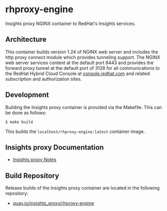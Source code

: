# rhproxy-engine
Insights proxy NGINX container to RedHat's Insights services.



## Architecture

This container builds version 1.24 of NGINX web server and includes the http proxy connect module which provides tunneling support. The NGINX web server services content at the default port 8443 and provides the forward proxy tunnel at the default port of 3128 for all communications to the RedHat Hybrid Cloud Console at [console.redhat.com](console.redhat.com) and related subscription and authorization sites.

## Development

Building the Insights proxy container is provided via the Makefile. This can be done as follows:

```
$ make build
```

This builds the `localhost/rhproxy-engine:latest` container image.

## Insights proxy Documentation

- [Insights proxy Notes](doc/NOTES.md)

## Build Repository

Release builds of the Insights proxy container are located in the following repository:

- [quay.io/insights_proxy/rhproxy-engine](https://quay.io/insights_proxy/rhproxy-engine?tab=tags)


